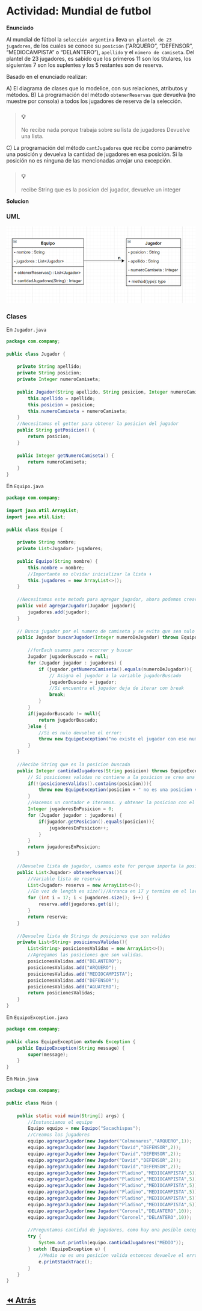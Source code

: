 <link rel="stylesheet" type="text/css" media="all" href="../styles.css" />

# Actividad: Mundial de futbol

**Enunciado**

Al mundial de fútbol la `selección argentina` lleva `un plantel de 23 jugadores`, de los cuales se conoce su `posición` (“ARQUERO”, “DEFENSOR”, “MEDIOCAMPISTA” o “DELANTERO”), `apellido` y el `número de camiseta`. Del plantel de 23 jugadores, es sabido que los primeros 11 son los titulares, los siguientes 7 son los suplentes y los 5 restantes son de reserva.

Basado en el enunciado realizar:

A) El diagrama de clases que lo modelice, con sus relaciones, atributos y métodos.
B) La programación del método `obtenerReservas` que devuelva (no muestre por consola) a todos los jugadores de reserva de la selección.

> ### 💡
> No recibe nada porque trabaja sobre su lista de jugadores
> Devuelve una lista.

C) La programación del método `cantJugadores` que recibe como parámetro una posición y devuelva la cantidad de jugadores en esa posición. Si la posición no es ninguna de las mencionadas arrojar una excepción.

> ### 💡
> recibe String que es la posicion del jugador, devuelve un integer

**Solucion**

### UML

![img](../img/c18s1.png)

### Clases

En `Jugador.java`

```java
package com.company;

public class Jugador {

    private String apellido;
    private String posicion;
    private Integer numeroCamiseta;

    public Jugador(String apellido, String posicion, Integer numeroCamiseta) {
        this.apellido = apellido;
        this.posicion = posicion;
        this.numeroCamiseta = numeroCamiseta;
    }
    //Necesitamos el getter para obtener la posicion del jugador
    public String getPosicion() {
        return posicion;
    }

    public Integer getNumeroCamiseta() {
        return numeroCamiseta;
    }
}
```

En `Equipo.java`

```java
package com.company;

import java.util.ArrayList;
import java.util.List;

public class Equipo {

    private String nombre;
    private List<Jugador> jugadores;

    public Equipo(String nombre) {
        this.nombre = nombre;
        //Importante no olvidar inicializar la lista ⬇
        this.jugadores = new ArrayList<>();
    }

    //Necesitamos este metodo para agregar jugador, ahora podemos crear el jugador en el main
    public void agregarJugador(Jugador jugador){
        jugadores.add(jugador);
    }
    
    // Busca jugador por el numero de camiseta y se evita que sea nulo con el throws
    public Jugador buscarJugador(Integer numeroDeJugador) throws EquipoException {
        
        //forEach usamos para recorrer y buscar
        Jugador jugadorBuscado = null;
        for (Jugador jugador : jugadores) {
            if (jugador.getNumeroCamiseta().equals(numeroDeJugador)){
                // Asigna el jugador a la variable jugadorBuscado
                jugadorBuscado = jugador;
                //Si encuentra el jugador deja de iterar con break
                break;
            }
        }
        if(jugadorBuscado != null){
            return jugadorBuscado;
        }else {
            //Si es nulo devuelve el error:
            throw new EquipoException("no existe el jugador con ese numero");
        }
    }

    //Recibe String que es la posicion buscada 
    public Integer cantidadJugadores(String posicion) throws EquipoException {
        // Si posiciones validas no contiene a la posicion se crea una excepcion y le mandamos como mensaje el error.
        if(!(posicionesValidas().contains(posicion))){
            throw new EquipoException(posicion + " no es una posicion valida");
        }
        //Hacemos un contador e iteramos. y obtener la posicion con el get de jugador
        Integer jugadoresEnPosicion = 0;
        for (Jugador jugador : jugadores) {
            if(jugador.getPosicion().equals(posicion)){
                jugadoresEnPosicion++;
            }
        }
        return jugadoresEnPosicion;
    }

    //Devuelve lista de jugador, usamos este for porque importa la posicion en la lista
    public List<Jugador> obtenerReservas(){
        //Variable lista de reserva
        List<Jugador> reserva = new ArrayList<>();
        //En vez de length es size()//Arranca en 17 y termina en el largo de la lista porque los ultimos 5 son la reserva.
        for (int i = 17; i < jugadores.size(); i++) {
            reserva.add(jugadores.get(i));
        }
        return reserva;
    }

    //Devuelve lista de Strings de posiciones que son validas
    private List<String> posicionesValidas(){
        List<String> posicionesValidas = new ArrayList<>();
        //Agregamos las posiciones que son validas.
        posicionesValidas.add("DELANTERO");
        posicionesValidas.add("ARQUERO");
        posicionesValidas.add("MEDIOCAMPISTA");
        posicionesValidas.add("DEFENSOR");
        posicionesValidas.add("AGUATERO");
        return posicionesValidas;
    }
}
```

En `EquipoException.java`

```java
package com.company;

public class EquipoException extends Exception {
    public EquipoException(String message) {
        super(message);
    }
}
```

En `Main.java`

```java
package com.company;

public class Main {

    public static void main(String[] args) {
        //Instanciamos el equipo
        Equipo equipo = new Equipo("Sacachispas");
        //Creamos los jugadores
        equipo.agregarJugador(new Jugador("Colmenares","ARQUERO",1));
        equipo.agregarJugador(new Jugador("David","DEFENSOR",2));
        equipo.agregarJugador(new Jugador("David","DEFENSOR",2));
        equipo.agregarJugador(new Jugador("David","DEFENSOR",2));
        equipo.agregarJugador(new Jugador("David","DEFENSOR",2));
        equipo.agregarJugador(new Jugador("Pladino","MEDIOCAMPISTA",5));
        equipo.agregarJugador(new Jugador("Pladino","MEDIOCAMPISTA",5));
        equipo.agregarJugador(new Jugador("Pladino","MEDIOCAMPISTA",5));
        equipo.agregarJugador(new Jugador("Pladino","MEDIOCAMPISTA",5));
        equipo.agregarJugador(new Jugador("Pladino","MEDIOCAMPISTA",5));
        equipo.agregarJugador(new Jugador("Pladino","MEDIOCAMPISTA",5));
        equipo.agregarJugador(new Jugador("Coronel","DELANTERO",10));
        equipo.agregarJugador(new Jugador("Coronel","DELANTERO",10));

        //Preguntamos cantidad de jugadores, como hay una posible excepcion le ponemos un Try Catch
        try {
            System.out.println(equipo.cantidadJugadores("MEDIO"));
        } catch (EquipoException e) {
            //Medio no es una posicion valida entonces devuelve el error pero no para el codigo.
            e.printStackTrace();
        }
    }
}

```
## [⏪ Atrás](../README.md)